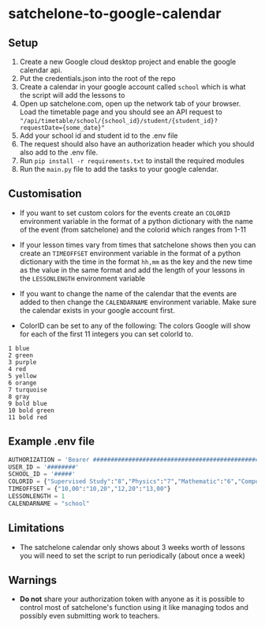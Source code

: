 # satchelone-to-google-calendar

## Setup

1. Create a new Google cloud desktop project and enable the google calendar api.
2. Put the credentials.json into the root of the repo
3. Create a calendar in your google account called `school` which is what the script will add the lessons to
4. Open up satchelone.com, open up the network tab of your browser. Load the timetable page and you should see an API request to `"/api/timetable/school/{school_id}/student/{student_id}?requestDate={some_date}"`
5. Add your school id and student id to the .env file
6. The request should also have an authorization header which you should also add to the .env file.
7. Run `pip install -r requirements.txt` to install the required modules
8. Run the `main.py` file to add the tasks to your google calendar.

## Customisation

- If you want to set custom colors for the events create an `COLORID` environment variable in the format of a python dictionary with the name of the event (from satchelone) and the colorid which ranges from 1-11
- If your lesson times vary from times that satchelone shows then you can create an `TIMEOFFSET` environment variable in the format of a python dictionary with the time in the format `hh,mm` as the key and the new time as the value in the same format and add the length of your lessons in the `LESSONLENGTH` environment variable
- If you want to change the name of the calendar that the events are added to then change the `CALENDARNAME` environment variable. Make sure the calendar exists in your google account first.

- ColorID can be set to any of the following:
  The colors Google will show for each of the first 11 integers you can set colorId to.

``` text
1 blue
2 green
3 purple
4 red
5 yellow
6 orange
7 turquoise
8 gray
9 bold blue
10 bold green
11 bold red
```

## Example .env file

``` python
AUTHORIZATION = 'Bearer ###########################################################################################################################################################################################################################################################'
USER_ID = '########'
SCHOOL_ID = '#####'
COLORID = {"Supervised Study":"8","Physics":"7","Mathematic":"6","Computing":"2","PE":"11","Curriculum enriched":"3"}
TIMEOFFSET = {"10,00":"10,20","12,20":"13,00"}
LESSONLENGTH = 1
CALENDARNAME = "school"
```

## Limitations

- The satchelone calendar only shows about 3 weeks worth of lessons you will need to set the script to run periodically (about once a week)

## Warnings

- **Do not** share your authorization token with anyone as it is possible to control most of satchelone's function using it like managing todos and possibly even submitting work to teachers.
